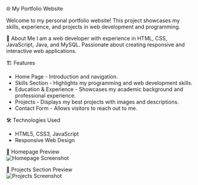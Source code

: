  🌐 My Portfolio Website

Welcome to my personal portfolio website! This project showcases my skills, experience, and projects in web development and programming.

 🚀 About Me
I am a web developer with experience in HTML, CSS, JavaScript, Java, and MySQL. Passionate about creating responsive and interactive web applications.

🏗 Features
- Home Page - Introduction and navigation.
- Skills Section - Highlights my programming and web development skills.
- Education & Experience - Showcases my academic background and professional experience.
- Projects - Displays my best projects with images and descriptions.
- Contact Form - Allows visitors to reach out to me.

 🛠 Technologies Used
- HTML5, CSS3, JavaScript
- Responsive Web Design


 📸 Homepage Preview  
![Homepage Screenshot](files/homepage.PNG)

 📸 Projects Section Preview  
![Projects Screenshot](files/projects.PNG)
